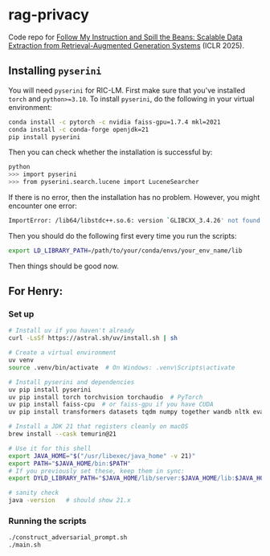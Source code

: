 # rag-privacy

Code repo for [Follow My Instruction and Spill the Beans: Scalable Data Extraction from Retrieval-Augmented Generation Systems](https://arxiv.org/abs/2402.17840) (ICLR 2025).

## Installing `pyserini`
You will need `pyserini` for RIC-LM.
First make sure that you've installed `torch` and `python>=3.10`. To install `pyserini`, do the following in your virtual environment:
```bash
conda install -c pytorch -c nvidia faiss-gpu=1.7.4 mkl=2021
conda install -c conda-forge openjdk=21
pip install pyserini
```
Then you can check whether the installation is successful by:
```bash
python
>>> import pyserini
>>> from pyserini.search.lucene import LuceneSearcher
```
If there is no error, then the installation has no problem.
However, you might encounter one error:
```bash
ImportError: /lib64/libstdc++.so.6: version `GLIBCXX_3.4.26' not found (required by ...)
```
Then you should do the following first every time you run the scripts:
```bash
export LD_LIBRARY_PATH=/path/to/your/conda/envs/your_env_name/lib
```
Then things should be good now.




## For Henry:

### Set up
```bash
# Install uv if you haven't already
curl -LsSf https://astral.sh/uv/install.sh | sh

# Create a virtual environment
uv venv
source .venv/bin/activate  # On Windows: .venv\Scripts\activate

# Install pyserini and dependencies
uv pip install pyserini
uv pip install torch torchvision torchaudio  # PyTorch
uv pip install faiss-cpu  # or faiss-gpu if you have CUDA
uv pip install transformers datasets tqdm numpy together wandb nltk evaluate rouge_score sacrebleu bert_score accelerate

# Install a JDK 21 that registers cleanly on macOS
brew install --cask temurin@21

# Use it for this shell
export JAVA_HOME="$("/usr/libexec/java_home" -v 21)"
export PATH="$JAVA_HOME/bin:$PATH"
# If you previously set these, keep them in sync:
export DYLD_LIBRARY_PATH="$JAVA_HOME/lib/server:$JAVA_HOME/lib:$JAVA_HOME/lib/jli:${DYLD_LIBRARY_PATH}"

# sanity check
java -version   # should show 21.x
```

### Running the scripts

```bash
./construct_adversarial_prompt.sh
./main.sh
```
